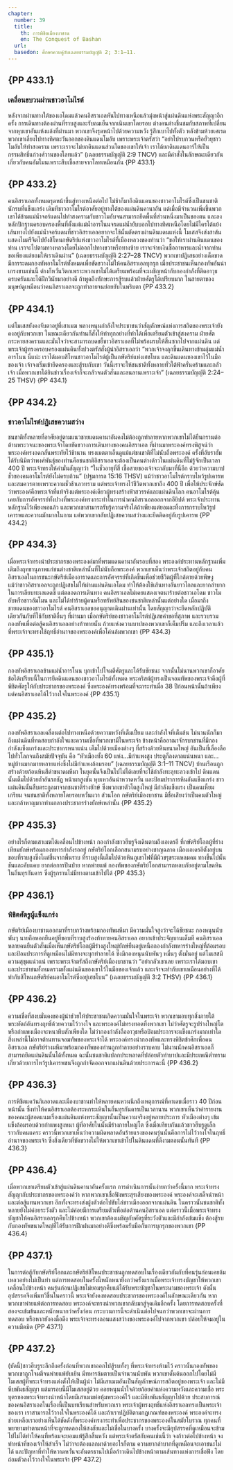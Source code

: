 ```yaml
---
chapter:
  number: 39
  title:
    th: การพิชิตเมืองบาชาน
    en: The Conquest of Bashan
  url:
  basedon: ศึกษาควบคู่กับเฉลยธรรมบัญญัติ 2; 3:1–11.
---
```


## {PP 433.1}

### เคลื่อนขบวนผ่านชาวอาโมไรต์

หลังจากผ่านทางใต้ของเอโดมแล้วคนอิสราเอลหันไปทางเหนือแล้วมุ่งหน้าสู่แผ่นดินแห่งพระสัญญาอีกครั้ง การเดินทางต้องผ่านที่ราบสูงและรับลมเย็นจากเนินเขาโดยรอบ ต่างคนต่างชื่นชมกับสภาพที่เปลี่ยนจากหุบเขาอันแห้งแล้งที่ผ่านมา พวกเขาจึงรุดหน้าไปด้วยความหวัง รู้สึกเบาไปทั้งตัว หลังข้ามห้วยเศเรด พวกเขาเลี่ยงไปทางทิศตะวันออกของดินแดนโมอับ เพราะพระเจ้าตรัสว่า “อย่าไปรบกวนหรือยั่วยุชาวโมอับให้ทำสงคราม เพราะเราจะไม่ยกดินแดนส่วนใดของเขาให้เจ้า เราได้ยกดินแดนอาร์ให้เป็นกรรมสิทธิ์แก่วงศ์วานของโลทแล้ว” (เฉลยธรรมบัญญัติ 2:9 TNCV) และมีคำสั่งในลักษณะเดียวกันเกี่ยวกับคนอัมโมนเพราะสืบเชื้อสายจากโลทเหมือนกัน {PP 433.1}

## {PP 433.2}

คนอิสราเอลทั้งหมดรุดหน้าขึ้นสู่ทางเหนือต่อไป ไม่ช้าก็มาถึงดินแดนของชาวอาโมไรต์ซึ่งเป็นชนชาตินักรบที่แข็งแกร่ง เดิมทีชาวอาโมไรต์อาศัยอยู่ทางใต้ของแผ่นดินคานาอัน แต่เมื่อมีจำนวนเพิ่มขึ้นพวกเขาได้ข้ามแม่น้ำจอร์แดนไปทำสงครามกับชาวโมอับจนสามารถยึดพื้นที่ส่วนหนึ่งมาเป็นของตน และลงหลักปักฐานครอบครองพื้นที่ตั้งแต่แม่น้ำอารโนนจรดแม่น้ำยับบอกไปทางทิศเหนือโดยไม่มีใครโต้แย้ง เส้นทางไปยังแม่น้ำจอร์แดนที่ชาวอิสราเอลอยากจะใช้นั้นตัดตรงผ่านดินแดนแห่งนี้ โมเสสจึงส่งสาส์นแสดงไมตรีจิตไปยังสิโหนกษัตริย์แห่งชาวอาโมไรต์ที่เมืองหลวงของท่านว่า “ขอให้เราผ่านดินแดนของท่าน เราจะไปตามทางหลวงโดยไม่ออกไปทางขวาหรือทางซ้าย เราจะจ่ายเงินซื้ออาหารและน้ำจากท่าน ขอเพียงแต่ยอมให้เราเดินผ่าน” (เฉลยธรรมบัญญัติ 2:27–28 TNCV) พวกเขาปฏิเสธอย่างเด็ดขาด มีการระดมกองทัพอาโมไรต์ทั้งหมดเพื่อขัดขวางไม่ให้คนอิสราเอลบุกรุก เมื่อประชาชนเห็นกองทัพอันน่าเกรงขามเช่นนี้ ต่างก็หวั่นวิตกเพราะพวกเขาไม่ได้เตรียมพร้อมที่จะเผชิญหน้ากับกองกำลังที่ติดอาวุธครบครันและได้ฝึกวินัยมาอย่างดี ถ้าพูดถึงทักษะการสู้รบแล้วฝ่ายศัตรูได้เปรียบมาก ในสายตาของมนุษย์ดูเหมือนว่าคนอิสราเอลจะถูกทำลายจนย่อยยับในพริบตา {PP 433.2}

## {PP 434.1}

แต่โมเสสยังคงจับตาอยู่ที่เสาเมฆ พลางหนุนกำลังใจประชาชนว่าสัญลักษณ์แห่งการสถิตของพระเจ้ายังคงอยู่กับพวกเขา ในขณะเดียวกันท่านก็สั่งให้ทำทุกอย่างที่ทำได้เพื่อเตรียมตัวเข้าสู่สงคราม ฝ่ายศัตกระหายสงครามและมั่นใจว่าจะสามารถบดขยี้ชาวอิสราเอลที่ไม่พร้อมรบให้สิ้นซากไปจากแผ่นดิน แต่พระเจ้าผู้ทรงครอบครองแผ่นดินทั้งปวงตรัสสั่งผู้นำอิสราเอลว่า “พวกเจ้าจงลุกขึ้นเดินทางข้ามลุ่มแม่น้ำอารโนน นี่แน่ะ เราได้มอบสิโหนชาวอาโมไรต์ผู้เป็นกษัตริย์แห่งเฮชโบน และดินแดนของเขาไว้ในมือของเจ้า เจ้าจงเริ่มเข้ายึดครองและสู้รบกับเขา วันนี้เราจะให้ชนชาติทั้งหลายทั่วใต้ฟ้าครั่นคร้ามและกลัวเจ้า เมื่อพวกเขาได้ยินข่าวเรื่องเจ้าก็จะกลัวจนตัวสั่นและลนลานเพราะเจ้า” (เฉลยธรรมบัญญัติ 2:24–25 THSV) {PP 434.1}

## {PP 434.2}

### ชาวอาโมไรต์ปฏิเสธความสว่าง

ชนชาติทั้งหลายที่อาศัยอยู่ตามแนวชายแดนคานาอันคงไม่ต้องถูกทำลายหากพวกเขาไม่ได้ยืนกรานต่อต้านพระวจนะของพระเจ้าโดยขัดขวางการเดินทางของคนอิสราเอล ที่ผ่านมาพระองค์ทรงพิสูจน์ว่าพระองค์ทรงอดกลั้นพระทัยไว้ช้านาน ทรงเมตตาเอ็นดูแม้แต่ชนชาติที่ไม่นับถือพระองค์ ครั้งที่อับราฮัมได้รับนิมิตว่าพงศ์พันธุ์ของท่านคือชนชาติอิสราเอลจะต้องเป็นคนต่างด้าวในแผ่นดินที่ไม่รู้จักเป็นเวลา 400 ปี พระเจ้าทรงให้คำมั่นสัญญาว่า “ในชั่วอายุที่สี่ เชื้อสายของเจ้าจะกลับมาที่นี่อีก ด้วยว่าความบาปชั่วของคนอาโมไรต์ยังไม่ครบถ้วน” (ปฐมการล 15:16 THSV) แม้ว่าชาวอาโมไรต์กราบไหว้รูปเคารพและสมควรตายเพราะความชั่วช้าเลวทราม แต่พระเจ้าทรงไว้ชีวิตพวกเขาถึง 400 ปี เพื่อให้ประจักษ์ชัดว่าพระองค์คือพระเจ้าที่แท้จริงแต่พระองค์เดียวผู้ทรงสร้างฟ้าสวรรค์และแผ่นดินโลก คนอาโมไรต์คุ้นเคยกับการอัศจรรย์ทั้งปวงที่พระองค์ทรงกระทำในการนำคนอิสราเอลออกจากอียิปต์ พระเจ้าประทานหลักฐานไว้เพียงพอแล้ว และพวกเขาสามารถรับรู้ความจริงได้ถ้าเพียงแต่ยอมละทิ้งการกราบไหว้รูปเคารพและความมักมากในกาม แต่พวกเขากลับปฏิเสธความสว่างและยึดติดอยู่กับรูปเคารพ {PP 434.2}

## {PP 434.3}

เมื่อพระเจ้าทรงนำประชากรของพระองค์มาที่พรมแดนคานาอันรอบที่สอง พระองค์ประทานหลักฐานเพิ่มเติมถึงฤทธานุภาพแก่ชนต่างชาติเหล่านั้นที่ไม่นับถือพระองค์ พวกเขาเห็นว่าพระเจ้าสถิตอยู่กับคนอิสราเอลในการชนะกษัตริย์เมืองอาราดและการอัศจรรย์ที่เกิดขึ้นเพื่อช่วยชีวิตผู้ที่ใกล้ตายด้วยพิษงู แม้ว่าชาวอิสราเอลจะถูกปฏิเสธไม่ให้ผ่านแผ่นดินเอโดม ทำให้ต้องใช้เส้นทางอันยาวไกลและยากลำบากในการเลียบทะเลเดดซี แต่ตลอดการเดินทาง คนอิสราเอลไม่เคยแสดงเจตนาร้ายต่อชาวเอโดม ชาวโมอับหรือชาวอัมโมน และไม่ได้ทำร้ายผู้คนหรือทรัพย์สินของชนชาติเหล่านั้นแต่อย่างใด เมื่อมาถึงชายแดนของชาวอาโมไรต์ คนอิสราเอลขออนุญาตเดินผ่านเท่านั้น โดยสัญญาว่าจะยึดหลักปฏิบัติเดียวกันกับที่ใช้กับชาติอื่นๆ ที่ผ่านมา เมื่อกษัตริย์ของชาวอาโมไรต์ปฏิเสธคำขอที่สุภาพ และรวบรวมกองทัพเพื่อต่อสู้คนอิสราเอลอย่างท้าทายนั้น ถ้วยแห่งความบาปของพวกเขาก็เต็มปริ่ม และถึงเวลาแล้วที่พระเจ้าจะทรงใช้ฤทธิ์อำนาจของพระองค์เพื่อโค่นล้มพวกเขา {PP 434.3}

## {PP 435.1}

กองทัพอิสราเอลข้ามแม่น้ำอารโนน บุกเข้าไปโจมตีศัตรูและได้รับชัยชนะ จากนั้นไม่นานพวกเขาก็อาศัยข้อได้เปรียบนี้ในการยึดดินแดนของชาวอาโมไรต์ทั้งหมด พระคริสต์ผู้ทรงเป็นจอมทัพของพระเจ้าคือผู้ที่พิชิตศัตรูให้กับประชากรของพระองค์ ซึ่งพระองค์ทรงพร้อมที่จะกระทำเมื่อ 38 ปีก่อนหน้านั้นถ้าเพียงแต่คนอิสราเอลได้ไว้วางใจในพระองค์ {PP 435.1}

## {PP 435.2}

กองทัพอิสราเอลเคลื่อนต่อไปทางเหนือด้วยความหวังที่เต็มเปี่ยม และกำลังใจที่เต็มล้น ไม่นานนักก็มาถึงแผ่นดินที่ทดสอบกำลังใจและความเชื่อที่พวกเขามีในพระเจ้า ข้างหน้าคืออาณาจักรบาชานที่มีกองกำลังแข็งแกร่งและประชากรหนาแน่น เต็มไปด้วยเมืองต่างๆ ที่สร้างด้วยหินขนาดใหญ่ อันเป็นที่เลื่องลือไปทั่วโลกจนถึงสมัยปัจจุบัน คือ “หัวเมืองทั้ง 60 แห่ง…มีกำแพงสูง ประตูก็ลงดาลแน่นหนา และ…หมู่บ้านมากมายหลายแห่งซึ่งไม่มีกำแพงล้อมรอบ” (เฉลยธรรมบัญญัติ 3:1–11 TNCV) บ้านเรือนถูกสร้างด้วยก้อนหินสีดำขนาดมหึมา ในยุคนั้นจึงเป็นไปไม่ได้เลยที่จะใช้กำลังทะลุทะลวงเข้าไป ดินแดนนั้นเต็มไปด้วยถ้ำอันรกชัฏ หน้าผาสูงชัน หุบเหวอันน่าหวาดหวั่น และป้อมปราการหินอันแข็งแกร่ง ชาวแผ่นดินนั้นสืบตระกูลมาจากชนชาติร่างยักษ์ ซึ่งพวกเขาตัวโตสูงใหญ่ มีกำลังแข็งแรง เป็นคนเหี้ยมเกรียม จนชนชาติทั้งหลายโดยรอบหวั่นผวา ส่วนโอก กษัตริย์เมืองบาชาน มีชื่อเสียงว่าเป็นคนตัวใหญ่และกล้าหาญมากท่ามกลางประชากรร่างยักษ์เหล่านั้น {PP 435.2}

## {PP 435.3}

อย่างไรก็ตามเสาเมฆได้เคลื่อนไปข้างหน้า กองกำลังชาวฮีบรูจึงเดินตามถึงเอเดรอี ที่กษัตริย์โอกผู้ที่ร่างเทียมยักษ์พร้อมกองทหารกำลังรออยู่ กษัตริย์โอกเลือกสนามรบอย่างชาญฉลาด เมืองเอเดรอีตั้งอยู่บนขอบที่ราบสูงซึ่งโผล่ขึ้นจากพื้นราบ ที่ราบสูงนี้เต็มไปด้วยหินภูเขาไฟที่มีผิวขรุขระแหลมคม ทางขึ้นไปนั้นชันและคับแคบ ยากต่อการปีนป่าย หากพ่ายแพ้ กองทัพของกษัตริย์โอกสามารถหลบภัยอยู่ตามโขดหินในถิ่นทุรกันดาร ซึ่งผู้รุกรานไม่มีทางตามเข้าไปได้ {PP 435.3}

## {PP 436.1}

### พิชิตศัตรูผู้แข็งแกร่ง

กษัตริย์เมืองบาชานออกมาที่ราบกว้างพร้อมกองทัพมหึมา มีความมั่นใจสูงว่าจะได้ชัยชนะ กองหนุนนับพันๆ นายถือหอกยืนอยู่ที่ขอบที่ราบสูงร้องท้าทายคนอิสราเอล อยากเข้าประจัญบานเต็มที คนอิสราเอลหลายคนยืนตัวสั่นเมื่อเห็นกษัตริย์โอกผู้มีร่างสูงใหญ่ยักษ์ยืนอยู่เหนือกองกำลังทหารร่างใหญ่ที่ล้อมรอบ และป้อมประการที่ดูเหมือนไม่มีทางจะบุกทำลายได้ ซึ่งมีกองหนุนนับพันๆ หมื่นๆ ตั้งมั่นอยู่ แต่โมเสสมีความสุขุมแน่วแน่ เพราะพระเจ้าตรัสถึงกษัตริย์เมืองบาชานว่า “อย่ากลัวเขาเลย เพราะเราได้มอบเขา และประชาชนทั้งหมดรวมทั้งแผ่นดินของเขาไว้ในมือของเจ้าแล้ว และเจ้าจะทำกับเขาเหมือนอย่างที่ได้ทำกับสิโหนกษัตริย์คนอาโมไรต์ซึ่งอยู่เฮชโบน” (เฉลยธรรมบัญญัติ 3:2 THSV) {PP 436.1}

## {PP 436.2}

ความเชื่อที่สงบมั่นคงของผู้นำช่วยให้ประชาชนเกิดความมั่นใจในพระเจ้า พวกเขามอบทุกสิ่งภายใต้พระหัตถ์อันทรงฤทธิ์ด้วยความไว้วางใจ และพระองค์ไม่ทรงทอดทิ้งพวกเขา ไม่ว่าศัตรูจะรูปร่างใหญ่โตหรือกำแพงเมืองจะหนาทึบสักเพียงใด ไม่ว่ากองกำลังถืออาวุธหรือป้อมประการจะแข็งแกร่งมากเท่าใด สิ่งเหล่านี้ไม่อาจต้านทานจอมทัพของพระเจ้าได้ พระองค์ทรงนำกองทัพและทรงพิชิตข้าศึกเพื่อคนอิสราเอล กษัตริย์ร่างมหึมาพร้อมกองทัพของท่านถูกทำลายอย่างราบคาบ ไม่นานนักคนอิสราเอลก็สามารถยึดแผ่นดินนั้นได้ทั้งหมด ฉะนั้นชนชาติแปลกประหลาดที่ปล่อยตัวทำบาปและมีประเพณีต่ำทรามเกี่ยวด้วยการไหว้รูปเคารพชนจึงถูกกำจัดออกจากแผ่นดินด้วยประการฉะนี้ {PP 436.2}

## {PP 436.3}

การพิชิตแคว้นกิเลอาดและเมืองบาชานทำให้หลายคนหวนนึกถึงเหตุการณ์ที่คาเดชเมื่อราว 40 ปีก่อนหน้านั้น ซึ่งทำให้คนอิสราเอลต้องระหกระเหินในถิ่นทุรกันดารเป็นเวลานาน พวกเขาเห็นว่าคำรายงานของคณะผู้สอดแนมเรื่องแผ่นดินแห่งพระสัญญานั้นเป็นความจริงอยู่หลายประการ หัวเมืองต่างๆ เข้มแข็งล้อมรอบด้วยกำแพงสูงหนา ผู้ที่อาศัยในนั้นมีร่างกายใหญ่โต ซึ่งเมื่อเทียบกันแล้วชาวฮีบรูดูเล็กราวกับคนแคระ คราวนี้พวกเขาเห็นว่าความผิดพลาดอันร้ายแรงของคนรุ่นนั้นคือการไม่ไว้วางใจในฤทธิ์อำนาจของพระเจ้า ซึ่งสิ่งเดียวที่ขัดขวางไม่ให้พวกเขาเข้าไปในดินแดนที่ดีงามตอนนั้นทันที {PP 436.3}

## {PP 436.4}

เมื่อพวกเขาเตรียมตัวเข้าสู่แผ่นดินคานาอันครั้งแรก การดำเนินการนั้นง่ายกว่าครั้งนี้มาก พระเจ้าทรงสัญญากับประชากรของพระองค์ว่า หากพวกเขาเชื่อฟังพระสุรเสียงของพระองค์ พระองค์จะเสด็จนำหน้าและต่อสู้แทนพวกเขา อีกทั้งจะทรงส่งฝูงตัวต่อไปขับไล่ชาวเมืองออกจากแผ่นดิน ในคราวนั้นชนชาติทั้งหลายยังไม่ค่อยระวังตัว และไม่ค่อยมีการเตรียมตัวเพื่อต่อต้านคนอิสราเอล แต่คราวนี้เมื่อพระเจ้าทรงบัญชาให้คนอิสราเอลรุกคืบไปข้างหน้า พวกเขาต้องเผชิญกับศัตรูที่ระวังตัวและมีกำลังเข้มแข็ง ต้องสู้รบกับกองทัพขนาดใหญ่ที่ได้รับการฝึกฝนมาอย่างดีซึ่งพร้อมรับมือกับการบุกรุกของพวกเขา {PP 436.4}

## {PP 437.1}

ในการต่อสู้กับกษัตริย์โอกและกษัตริย์สิโหนประชาชนถูกทดสอบในเรื่องเดียวกันกับที่คนรุ่นก่อนเคยล้มเหลวอย่างไม่เป็นท่า แต่การทดสอบในครั้งนี้หนักหนายิ่งกว่าครั้งแรกเมื่อพระเจ้าทรงบัญชาให้พวกเขาเคลื่อนไปข้างหน้า คนรุ่นก่อนปฏิเสธไม่ยอมรุกคืบแม้ได้รับพระบัญชาในพระนามของพระเจ้า ดังนั้นอุปสรรคจึงเพิ่มทวีขึ้นในคราวนี้ พระเจ้ายังคงทดสอบประชากรของพระองค์ในลักษณะเดียวกัน หากพวกเขาพ่ายแพ้ต่อการทดสอบ พระองค์จะทรงนำพวกเขากลับมาสู่จุดเดิมอีกครั้ง โดยการทดสอบครั้งที่สองจะเข้มข้นและหนักหนากว่าครั้งก่อน กระบวนการนี้จะดำเนินต่อไปจนกว่าพวกเขาจะผ่านการทดสอบ หรือหากยังคงดื้อดึง พระเจ้าจะทรงถอนแสงสว่างของพระองค์ไปจากพวกเขา ปล่อยให้จมอยู่ในความมืดมิด {PP 437.1}

## {PP 437.2}

(บัดนี้)ชาวฮีบรูระลึกถึงครั้งก่อนที่พวกเขาออกไปสู้รบทั้งๆ ที่พระเจ้าทรงห้ามไว้ คราวนั้นกองทัพของพวกเขาถูกโจมตีจนพ่ายแพ้ยับเยิน มีทหารล้มตายเป็นจำนวนนับพัน พวกเขาดั้นด้นออกไปโดยไม่มีโมเสสผู้ที่พระเจ้าทรงแต่งตั้งให้เป็นผู้นำ ไม่มีเสาเมฆอันเป็นสัญลักษณ์การสถิตอยู่ของพระเจ้า และไม่มีหีบพันธสัญญา แต่มารอบนี้มีโมเสสอยู่ด้วย คอยหนุนน้ำใจด้วยถ้อยคำแห่งความหวังและความเชื่อ พระบุตรของพระเจ้าทรงนำหน้าโดยมีเสาเมฆห่อหุ้มพระองค์ไว้ และมีหีบพันธสัญญาไปด้วย ประสบการณ์ของคนอิสราเอลในเรื่องนี้เป็นบทเรียนสำหรับพวกเรา พระเจ้าผู้ทรงฤทธิ์แห่งอิสราเอลทรงเป็นพระเจ้าของเรา เราสามารถไว้วางใจในพระองค์ได้ และถ้าเราปฏิบัติตามกฎเกณฑ์ของพระองค์ พระองค์จะทรงช่วยเหลือเราอย่างเห็นได้ชัดดังที่พระองค์ทรงกระทำเพื่อประชากรของพระองค์ในสมัยโบราณ ทุกคนที่พยายามทำตามหน้าที่จะถูกทดลองให้สงสัยและไม่เชื่อในบางครั้ง บางครั้งจะมีอุปสรรคที่ดูเหมือนจะข้ามไปไม่ได้ทำให้คนที่พร้อมจะยอมแพ้รู้สึกสิ้นหวัง แต่พระเจ้าตรัสกับคนเช่นนี้ว่า จงก้าวต่อไปข้างหน้า จงทำหน้าที่ของเจ้าให้สำเร็จ ไม่ว่าจะต้องแลกมาด้วยอะไรก็ตาม ความยากลำบากที่ดูเหมือนจะเอาชนะไม่ได้ และปัญหาที่ทำให้หวาดหวั่นจะอันตรธานไปเมื่อก้าวเดินไปข้างหน้าตามเส้นทางแห่งการเชื่อฟัง โดยถ่อมตัวลงไว้วางใจในพระเจ้า {PP 437.2}
